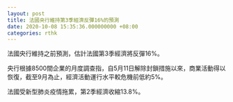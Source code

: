 ```yaml
---
layout: post
title: 法國央行維持第3季經濟反彈16%的預測
date: 2020-10-08 15:35:36.000000000 +08:00
categories: rthk
---
```


法國央行維持之前預測，估計法國第3季經濟將反彈16%。

央行根據8500間企業的月度調查指，自5月11日解除封鎖措施以來，商業活動得以恢復，截至9月為止，經濟活動運行水平較危機前低約5%。

法國受新型肺炎疫情拖累，第2季經濟收縮13.8%。
